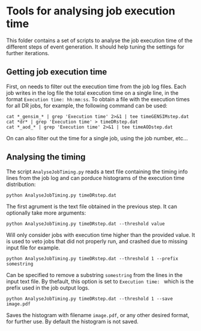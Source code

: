 # Tools for analysing job execution time

This folder contains a set of scripts to analyse the job execution time of the different steps of event generation. It should help tuning the settings for further iterations. 

## Getting job execution time

First, on needs to filter out the execution time from the job log files. Each job writes in the log file the total execution time on a single line, in the format ```Execution time: hh:mm:ss```. To obtain a file with the execution times for all DR jobs, for example, the following command can be used: 

	cat *_gensim_* | grep 'Execution time' 2>&1 | tee timeGENSIMstep.dat
	cat *dr* | grep 'Execution time' > timeDRstep.dat
	cat *_aod_* | grep 'Execution time' 2>&1 | tee timeAODstep.dat

On can also filter out the time for a single job, using the job number, etc... 

## Analysing the timing

The script ```AnalyseJobTiming.py``` reads a text file containing the timing info lines from the job log and can porduce histograms of the execution time distribution: 

	python AnalyseJobTiming.py timeDRstep.dat 

The first agrument is the text file obtained in the previous step. It can optionally take more arguments: 

	python AnalyseJobTiming.py timeDRstep.dat --threshold value

Will only consider jobs with execution time higher than the provided value. It is used to veto jobs that did not properly run, and crashed due to missing input file for example. 

	python AnalyseJobTiming.py timeDRstep.dat --threshold 1 --prefix somestring

Can be specified to remove a substring ```somestring``` from the lines in the input text file. By thefault, this option is set to ```Execution time: ``` which is the prefix used in the job output logs. 

	python AnalyseJobTiming.py timeDRstep.dat --threshold 1 --save image.pdf 

Saves the histogram with filename ```image.pdf```, or any other desired format, for further use. By default the histogram is not saved. 